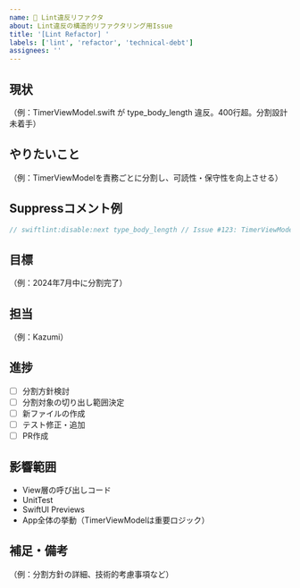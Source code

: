 ```yaml
---
name: 🔧 Lint違反リファクタ
about: Lint違反の構造的リファクタリング用Issue
title: '[Lint Refactor] '
labels: ['lint', 'refactor', 'technical-debt']
assignees: ''
---
```


## 現状
（例：TimerViewModel.swift が type_body_length 違反。400行超。分割設計未着手）

## やりたいこと
（例：TimerViewModelを責務ごとに分割し、可読性・保守性を向上させる）

## Suppressコメント例
```swift
// swiftlint:disable:next type_body_length // Issue #123: TimerViewModel分割リファクタ予定（2024年7月目標）
```

## 目標
（例：2024年7月中に分割完了）

## 担当
（例：Kazumi）

## 進捗
- [ ] 分割方針検討
- [ ] 分割対象の切り出し範囲決定
- [ ] 新ファイルの作成
- [ ] テスト修正・追加
- [ ] PR作成

## 影響範囲
- View層の呼び出しコード
- UnitTest
- SwiftUI Previews
- App全体の挙動（TimerViewModelは重要ロジック）

## 補足・備考
（例：分割方針の詳細、技術的考慮事項など）